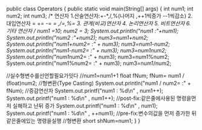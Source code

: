 public class Operators {
    public static void main(String[] args) {
        int num1;
        int num2;
        int num3;
        /*
        연산자
       1.산술연산자:+-*,/,%(나머지 ,++1씩증가 --1씩감소)
       2.대입연산자 = += -= *= ,/=,%=
       3. 관계(비교)연산자
       4. 논리연산자
       5. 비트연산자
       6. 기타 연산자
         */
        num1 =10;
        num2 = 3;
        System.out.println("num1 :"+num1);
        System.out.println("num2 :"+num2);
        num3=num1+num2;
        System.out.println("num1+num2= :" + num3);
        num3=num1-num2;
        System.out.println("num1-num2= :" + num3);
        num3=num1*num2;
        System.out.println("num1*num2= :" + num3);
        num3=num1%num2;
        System.out.println("num1%num2= :" + num3);
        num3=num1/num2;



//실수형변수를선언할필요가잇다
        //num1=num1+1
    float fNum;
    fNum= num1 / (float)num2; //형변환(Type Casting)
    System.out.println("num1 / num2= :" + fNum);
    //증감연산자
    System.out.printf("num1 : %d\n" ,  num1++);
    System.out.printf("num1 : %d\n" ,  num1++); //post-fix:같은줄에사용된 명령을먼저 실해하고 난뒤 증가
    System.out.printf("num1 : %d\n" ,  num1);
    System.out.printf("num1 : %d\n" ,  ++num1);  //pre-fix:변수의값을 먼저 증가한 뒤 같은줄에있는 명령을실행
        //형변환
        short shNum=num1;
  }
}
